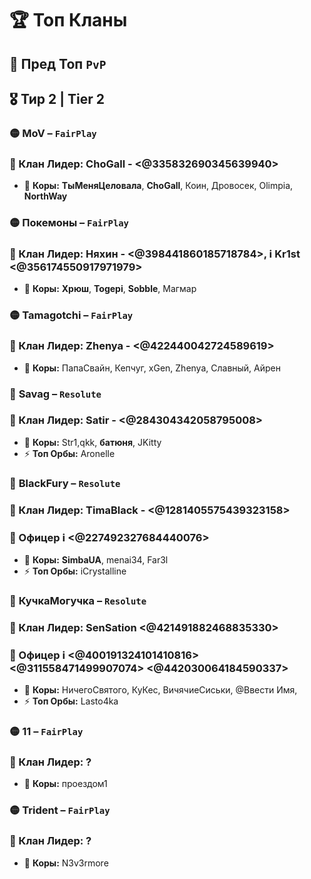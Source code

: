 # 🏆 **Топ Кланы**

## 🏅 **Пред Топ** `PvP`
## 🎖️ **Тир 2 | Tier 2**

###  🟡 **MoV** – `FairPlay`  
### 👑 Клан Лидер: ChoGall - <@335832690345639940>  
- 🌟 **Коры:** **ТыМеняЦеловала**, **ChoGall**, Коин, Дровосек, Olimpia, **NorthWay**

###  🟡 **Покемоны** – `FairPlay`  
### 👑 Клан Лидер: Няхин - <@398441860185718784>, ℹ️ Kr1st <@356174550917971979>
- 🌟 **Коры:** **Хрюш**, **Togepi**, **Sobble**, Магмар
###  🟡 **Tamagotchi** – `FairPlay`  
### 👑 Клан Лидер: Zhenya - <@422440042724589619>  
- 🌟 **Коры:** ПапаСвайн, Кепчуг, xGen, Zhenya, Славный, Айрен  

###  🔴 **Savag** – `Resolute`  
### 👑 Клан Лидер: Satir - <@284304342058795008>  
- 🌟 **Коры:** Str1,qkk, **батюня**, JKitty  
- ⚡ **Топ Орбы:** Aronelle  


###  🔴 **BlackFury** – `Resolute`  
### 👑 Клан Лидер: TimaBlack - <@1281405575439323158>
### 👮 Офицер ℹ️ <@227492327684440076>
- 🌟 **Коры:** **SimbaUA**, menai34, Far3l  
- ⚡ **Топ Орбы:** iCrystalline  

###  🔴 **КучкаМогучка** – `Resolute`  
### 👑 Клан Лидер: SenSation <@421491882468835330>
### 👮 Офицер ℹ️ <@400191324101410816> <@311558471499907074>  <@442030064184590337>
- 🌟 **Коры:** НичегоСвятого, КуКес, ВичячиеСиськи, @Ввести Имя, 
- ⚡ **Топ Орбы:** Lasto4ka

###  🟡 **11** – `FairPlay`  
### 👑 Клан Лидер: ?
- 🌟 **Коры:** проездом1

###  🟡 **Trident** – `FairPlay`  
### 👑 Клан Лидер: ?
- 🌟 **Коры:** N3v3rmore
